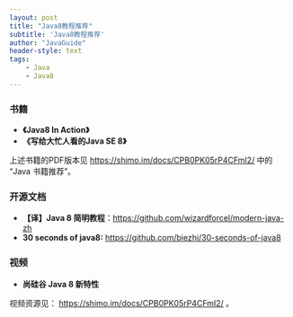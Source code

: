 ```yaml
---
layout: post
title: "Java8教程推荐"
subtitle: 'Java8教程推荐'
author: "JavaGuide"
header-style: text
tags:  
    - Java  
    - Java8      
---
```


### 书籍

- **《Java8 In Action》**
- **《写给大忙人看的Java SE 8》**

上述书籍的PDF版本见 https://shimo.im/docs/CPB0PK05rP4CFmI2/ 中的 “Java 书籍推荐”。

### 开源文档

- **【译】Java 8 简明教程**：<https://github.com/wizardforcel/modern-java-zh>
- **30 seconds of java8:**  <https://github.com/biezhi/30-seconds-of-java8>

### 视频

- **尚硅谷 Java 8 新特性**

视频资源见： https://shimo.im/docs/CPB0PK05rP4CFmI2/ 。

